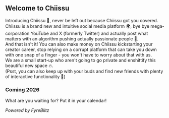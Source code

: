## Welcome to Chiissu
Introducing Chiissu 🚀, never be left out because Chiissu got you covered.<br>
Chiissu is a brand new and intuitive social media platform 🌍, bye bye mega-corporation YouTube and X (formerly Twitter) and actually post what matters with an algorithm pushing actually passionate people 🥳.<br>
And that isn't it! You can also make money on Chiissu kickstarting your creator career, stop relying on a corrupt platform that can take you down with one snap of a finger - you won't have to worry about that with us.<br>
We are a small start-up who aren't going to go private and enshittify this beautiful new space 🔥.<br>
(Psst, you can also keep up with your buds and find new friends with plenty of interactive functionality 🧩)

### Coming 2026
What are you waiting for? Put it in your calendar!

*Powered by FyreBlitz*
